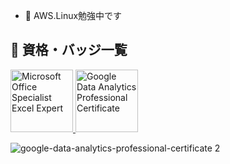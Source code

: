- 👋 AWS.Linux勉強中です

## 🏅 資格・バッジ一覧
<a href="https://www.credly.com/badges/675fe2a4-899b-45a5-a695-c51450d04ff4/public_url" target="_blank">
  <img src="https://github.com/user-attachments/assets/372909f0-6998-4c37-b3ff-68aec8c74c2b" alt="Microsoft Office Specialist Excel Expert" width="100">
</a>
<a href="https://www.credly.com/badges/90ca542c-f248-4188-80b3-84e19ddc628d/public_url" target="_blank">
  <img src="https://github.com/user-attachments/assets/f7370f72-098d-4a5c-a9ac-acaa169a29ff" alt="Google Data Analytics Professional Certificate" width="100">
</a>


![google-data-analytics-professional-certificate 2](https://github.com/user-attachments/assets/f7370f72-098d-4a5c-a9ac-acaa169a29ff)


<!---
m-u-big/m-u-big is a ✨ special ✨ repository because its `README.md` (this file) appears on your GitHub profile.
You can click the Preview link to take a look at your changes.
--->

